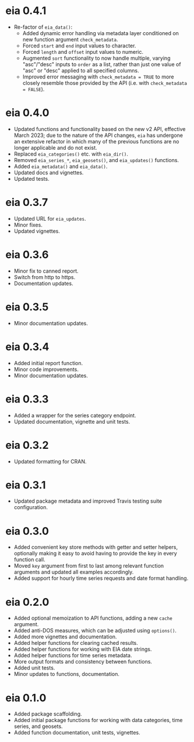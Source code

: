 # eia 0.4.1

* Re-factor of `eia_data()`:
  * Added dynamic error handling via metadata layer conditioned on new function argument `check_metadata`.
  * Forced `start` and `end` input values to character.
  * Forced `length` and `offset` input values to numeric.
  * Augmented `sort` functionality to now handle multiple, varying "asc"/"desc" inputs 
  to `order` as a list, rather than just one value of "asc" or "desc" applied to all
  specified columns.
  * Improved error messaging with `check_metadata = TRUE` to more closely resemble
  those provided by the API (i.e. with `check_metadata = FALSE`).

# eia 0.4.0

* Updated functions and functionality based on the new v2 API, effective March 2023;
due to the nature of the API changes, `eia` has undergone an extensive refactor in which
many of the previous functions are no longer applicable and do not exist.
* Replaced `eia_categories()` etc. with `eia_dir()`.
* Removed `eia_series_*`, `eia_geosets()`, and  `eia_updates()` functions.
* Added `eia_metadata()` and `eia_data()`.
* Updated docs and vignettes.
* Updated tests.

# eia 0.3.7

* Updated URL for `eia_updates`.
* Minor fixes.
* Updated vignettes.

# eia 0.3.6

* Minor fix to canned report.
* Switch from http to https.
* Documentation updates.

# eia 0.3.5

* Minor documentation updates.

# eia 0.3.4

* Added initial report function.
* Minor code improvements.
* Minor documentation updates.

# eia 0.3.3

* Added a wrapper for the series category endpoint.
* Updated documentation, vignette and unit tests.

# eia 0.3.2

* Updated formatting for CRAN.

# eia 0.3.1

* Updated package metadata and improved Travis testing suite configuration.

# eia 0.3.0

* Added convenient key store methods with getter and setter helpers, optionally making it easy to avoid having to provide the key in every function call.
* Moved `key` argument from first to last among relevant function arguments and updated all examples accordingly.
* Added support for hourly time series requests and date format handling.

# eia 0.2.0

* Added optional memoization to API functions, adding a new `cache` argument.
* Added anti-DOS measures, which can be adjusted using `options()`.
* Added more vignettes and documentation.
* Added helper functions for clearing cached results.
* Added helper functions for working with EIA date strings.
* Added helper functions for time series metadata.
* More output formats and consistency between functions.
* Added unit tests.
* Minor updates to functions, documentation.

# eia 0.1.0

* Added package scaffolding.
* Added initial package functions for working with data categories, time series, and geosets.
* Added function documentation, unit tests, vignettes.
